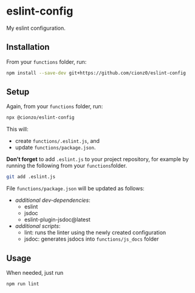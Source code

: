 # eslint-config

My eslint configuration.

## Installation
From your `functions` folder, run:
```bash
npm install --save-dev git+https://github.com/cionz0/eslint-config
```

## Setup
Again, from your `functions` folder, run:
```bash
npx @cionzo/eslint-config
```

This will: 
- create `functions/.eslint.js`, and 
- update `functions/package.json`.

**Don't forget** to add `.eslint.js` to your project repository, for example by running the following from your `functions`folder. 
```bash
git add .eslint.js
```

File `functions/package.json` will be updated as follows:
- _additional dev-dependencies_:
  - eslint
  - jsdoc 
  - eslint-plugin-jsdoc@latest
- _additional scripts_:
  - lint: runs the linter using the newly created configuration
  - jsdoc: generates jsdocs into `functions/js_docs` folder
  
## Usage

When needed, just run
```bash
npm run lint
```

